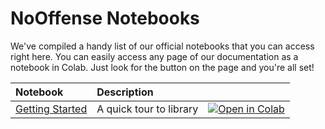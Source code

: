 # NoOffense Notebooks

We've compiled a handy list of our official notebooks that you can access right here. You can easily access any page of our documentation as a notebook in Colab. Just look for the button on the page and you're all set!

| Notebook                                                                                                 | Description             |   |
|:---------------------------------------------------------------------------------------------------------|:------------------------|:-------------|
| [Getting Started](https://github.com)                                                                    | A quick tour to library |[![Open in Colab](https://colab.research.google.com/assets/colab-badge.svg)](https://colab.research.google.com/)|
